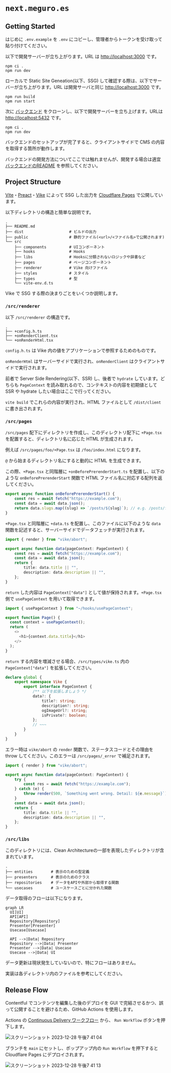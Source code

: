 # `next.meguro.es`

## Getting Started

はじめに `.env.example` を `.env` にコピーし、管理者からトークンを受け取って貼り付けてください。

以下で開発サーバーが立ち上がります。URL は <http://localhost:3000> です。

```shell
npm ci .
npm run dev
```

ローカルで Static Site Geneation(以下、SSG) して確認する際は、以下でサーバーが立ち上がります。URL は開発サーバと同じ <http://localhost:3000> です。

```shell
npm run build
npm run start
```

次に [バックエンド](https://github.com/meguroes/backend) をクローンし、以下で開発サーバーを立ち上げます。URLは <http://localhost:5432> です。

```shell
npm ci .
npm run dev
```

バックエンドのセットアップが完了すると、クライアントサイドで CMS の内容を取得する箇所が動作します。

バックエンドの開発方法についてここでは触れませんが、開発する場合は適宜 [バックエンドのREADME](https://github.com/meguroes/backend#readme) を参照してください。

## Project Structure

[Vite](https://vitejs.dev)・[Preact](https://preactjs.com)・[Vike](https://vike.dev) によって SSG した出力を [Cloudflare Pages](https://pages.cloudflare.com) で公開しています。

以下ディレクトリの構造と簡単な説明です。

```shell
.
├── README.md
├── dist                    # ビルドの出力
├── public                  # 静的ファイル(<url>/<ファイル名>で公開されます)
└── src
    ├── components          # UIコンポーネント
    ├── hooks               # Hooks
    ├── libs                # Hooksに分類されないロジックや辞書など
    ├── pages               # ページコンポーネント
    ├── renderer            # Vike 向けファイル
    ├── styles              # スタイル
    ├── types               # 型
    └── vite-env.d.ts
```

Vike で SSG する際の決まりごとをいくつか説明します。

### `/src/renderer`

以下 `/src/renderer` の構造です。

```shell
.
├── +config.h.ts
├── +onRenderClient.tsx
└── +onRenderHtml.tsx
```

`config.h.ts` は Vike 内の値をアプリケーションで参照するためのものです。

`onRenderHtml` はサーバーサイドで実行され、`onRenderClient` はクライアントサイドで実行されます。

前者で Server Side Rendering(以下、SSR) し、後者で `hydrate` しています。どちらも `PageContext` を読み取れるので、コンテキストの内容を初期値として SSR や hydrate したい場合はここで行ってください。

`vite build` でこれらの内容が実行され、HTML ファイルとして `/dist/client` に書き出されます。

### `/src/pages`

`/src/pages` 配下にディレクトリを作成し、このディレクトリ配下に `+Page.tsx` を配置すると、ディレクトリ名に応じた HTML が生成されます。

例えば `/src/pages/foo/+Page.tsx` は `/foo/index.html` になります。

`@` から始まるディレクトリ名にすると動的に HTML を生成できます。

この際、`+Page.tsx` と同階層に `+onBeforePrerenderStart.ts` を配置し、以下のような `onBeforePrerenderStart` 関数で HTML ファイル名に対応する配列を返してください。

```ts
export async function onBeforePrerenderStart() {
    const res = await fetch("https://example.com");
    const data = await data.json();
    return data.slugs.map((slug) => `/posts/${slug}`); // e.g. /posts/foo.html /posts/bar.html
}
```

`+Page.tsx` と同階層に `+data.ts` を配置し、このファイルに以下のような `data` 関数を記述すると、サーバーサイドでデータフェッチが実行されます。

```ts
import { render } from "vike/abort";

export async function data(pageContext: PageContext) {
    const res = await fetch("https://example.com");
    const data = await data.json();
    return {
        title: data.title || "",
        description: data.description || "",
    };
}
```

`return` した内容は `PageContext["data"]` として値が保持されます。`+Page.tsx` 側で `usePageContext` を用いて取得できます。

```ts
import { usePageContext } from "~/hooks/usePageContext";

export function Page() {
  const context = usePageContext();
  return (
    <>
      <h1>{context.data.title}</h1>
    </>
  );
}
```

`return` する内容を増減させる場合、`/src/types/vike.ts` 内の `PageContext["data"]` を拡張してください。

```ts
declare global {
    export namespace Vike {
        export interface PageContext {
            /** 以下を拡張しましょう */
            data?: {
                title?: string;
                description?: string;
                ogImageUrl?: string;
                isPrivate?: boolean;
            };
            // ~~~
        }
    }
}
```

エラー時は `vike/abort` の `render` 関数で、ステータスコードとその理由を throw してください。このエラーは `/src/pages/_error` で補足されます。

```ts
import { render } from "vike/abort";

export async function data(pageContext: PageContext) {
    try {
        const res = await fetch("https://example.com");
    } catch (e) {
        throw render(500, `Something went wrong. Detail: ${e.message}`);
    }
    const data = await data.json();
    return {
        title: data.title || "",
        description: data.description || "",
    };
}
```

### `/src/libs`

このディレクトリには、Clean Architectureの一部を表現したディレクトリが含まれています。

```shell
.
├── entities        # 表示のための型定義
├── presenters      # 表示のためのクラス
├── repositories    # データをAPIや外部から取得する関数
└── usecases        # ユースケースごとに分かれた関数
```

データ取得のフローは以下になります。

```mermaid
graph LR
  UI[UI]
  API[API]
  Repository[Repository]
  Presenter[Presenter]
  Usecase[Usecase]

  API -->|Data| Repository
  Repository -->|Data| Presenter
  Presenter -->|Data| Usecase
  Usecase -->|Data| UI
```

データ更新は現状発生していないので、特にフローはありません。

実装は各ディレクトリ内のファイルを参考にしてください。

## Release Flow

Contentful でコンテンツを編集した後のデプロイを GUI で完結させるかつ、誤って公開することを避けるため、GitHub Actions を使用します。

Actions の [Continuous Delivery ワークフロー](https://github.com/meguroes/next.meguro.es/actions/workflows/continuous_delivery.yaml) から、 `Run Workflow` ボタンを押下します。

![スクリーンショット 2023-12-28 午後7 41 04](https://github.com/meguroes/next.meguro.es/assets/38882716/d8c5fc73-9dd7-4323-8714-54621267cde0)

ブランチを `main` にセットし、ポップアップ内の `Run Workflow` を押下すると Cloudflare Pages にデプロイされます。

![スクリーンショット 2023-12-28 午後7 41 13](https://github.com/meguroes/next.meguro.es/assets/38882716/c695f8a9-5536-4eb0-8ca5-3909623ce6e6)
